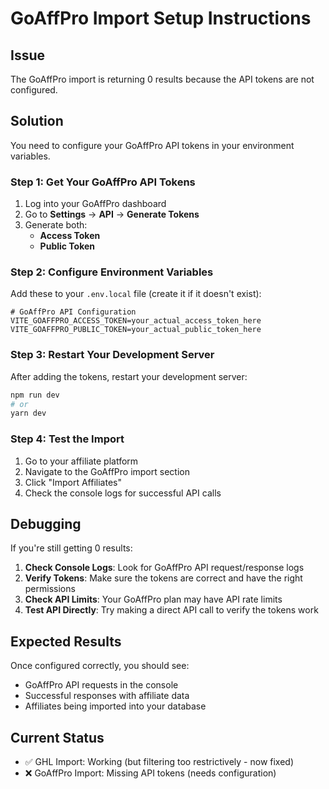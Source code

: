 # GoAffPro Import Setup Instructions

## Issue
The GoAffPro import is returning 0 results because the API tokens are not configured.

## Solution
You need to configure your GoAffPro API tokens in your environment variables.

### Step 1: Get Your GoAffPro API Tokens
1. Log into your GoAffPro dashboard
2. Go to **Settings** → **API** → **Generate Tokens**
3. Generate both:
   - **Access Token**
   - **Public Token**

### Step 2: Configure Environment Variables
Add these to your `.env.local` file (create it if it doesn't exist):

```env
# GoAffPro API Configuration
VITE_GOAFFPRO_ACCESS_TOKEN=your_actual_access_token_here
VITE_GOAFFPRO_PUBLIC_TOKEN=your_actual_public_token_here
```

### Step 3: Restart Your Development Server
After adding the tokens, restart your development server:
```bash
npm run dev
# or
yarn dev
```

### Step 4: Test the Import
1. Go to your affiliate platform
2. Navigate to the GoAffPro import section
3. Click "Import Affiliates"
4. Check the console logs for successful API calls

## Debugging
If you're still getting 0 results:

1. **Check Console Logs**: Look for GoAffPro API request/response logs
2. **Verify Tokens**: Make sure the tokens are correct and have the right permissions
3. **Check API Limits**: Your GoAffPro plan may have API rate limits
4. **Test API Directly**: Try making a direct API call to verify the tokens work

## Expected Results
Once configured correctly, you should see:
- GoAffPro API requests in the console
- Successful responses with affiliate data
- Affiliates being imported into your database

## Current Status
- ✅ GHL Import: Working (but filtering too restrictively - now fixed)
- ❌ GoAffPro Import: Missing API tokens (needs configuration) 